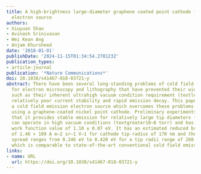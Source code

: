 ```yaml
---
title: A high-brightness large-diameter graphene coated point cathode field emission
  electron source
authors:
- Xiuyuan Shao
- Avinash Srinivasan
- Wei Kean Ang
- Anjam Khursheed
date: '2018-01-01'
publishDate: '2024-11-15T01:34:54.278123Z'
publication_types:
- article-journal
publication: '*Nature Communications*'
doi: 10.1038/s41467-018-03721-y
abstract: There have been several long-standing problems of cold field emission sources
  for electron microscopy and lithography that have prevented their widespread use,
  such as their inherent ultrahigh vacuum condition requirement (textless10–9 torr),
  relatively poor current stability and rapid emission decay. This paper presents
  a cold field emission electron source which overcomes these problems based upon
  using a graphene-coated nickel point cathode. Preliminary experiments demonstrate
  that it provides stable emission for relatively large tip diameters (micron sizes),
  can operate in high vacuum conditions (textgreater10−8 torr) and has an ultralow
  work function value of 1.10 ± 0.07 eV. It has an estimated reduced brightness value
  of 1.46 × 109 A m−2 sr−1 V−1 for cathode tip-radius of 170 nm and the measured energy
  spread ranges from 0.246 eV to 0.420 eV for a tip radii range of 260 nm to 500 nm,
  which is comparable to state-of-the-art conventional cold field emission sources.
links:
- name: URL
  url: https://doi.org/10.1038/s41467-018-03721-y
---
```

